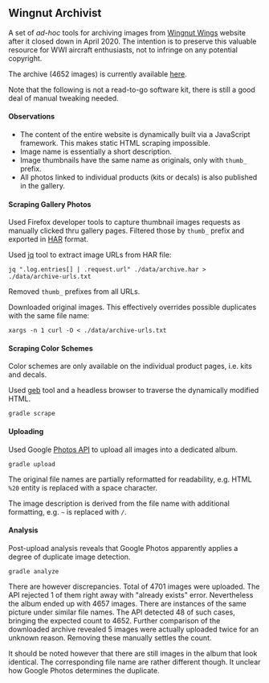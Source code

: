 ## Wingnut Archivist

A set of _ad-hoc_ tools for archiving images from [Wingnut Wings](http://www.wingnutwings.com/) website after it closed down in April 2020. The intention is to preserve this valuable resource for WWI aircraft enthusiasts, not to infringe on any potential copyright.

The archive (4652 images) is currently available [here](https://photos.app.goo.gl/PkGkLX5gRzKTrzrB7).

Note that the following is not a read-to-go software kit, there is still a good deal of manual tweaking needed.

#### Observations

* The content of the entire website is dynamically built via a JavaScript framework. This makes static HTML scraping impossible.
* Image name is essentially a short description.
* Image thumbnails have the same name as originals, only with `thumb_` prefix.
* All photos linked to individual products (kits or decals) is also published in the gallery.

#### Scraping Gallery Photos

Used Firefox developer tools to capture thumbnail images requests as manually clicked thru gallery pages. Filtered those by `thumb_` prefix and exported in [HAR](https://en.wikipedia.org/wiki/HAR_(file_format)) format.

Used [jq](https://stedolan.github.io/jq/) tool to extract image URLs from HAR file:
```
jq ".log.entries[] | .request.url" ./data/archive.har > ./data/archive-urls.txt
```

Removed `thumb_` prefixes from all URLs.

Downloaded original images. This effectively overrides possible duplicates with the same file name:
```
xargs -n 1 curl -O < ./data/archive-urls.txt
```

#### Scraping Color Schemes

Color schemes are only available on the individual product pages, i.e. kits and decals.

Used [geb](https://gebish.org/) tool and a headless browser to traverse the dynamically modified HTML.
```
gradle scrape
```

#### Uploading

Used Google [Photos API](https://developers.google.com/photos/library/guides/overview) to upload all images into a dedicated album.
```
gradle upload
```
  
The original file names are partially reformatted for readability, e.g. HTML `%20` entity is replaced with a space character.

The image description is derived from the file name with additional formatting, e.g. `~` is replaced with `/`.


#### Analysis

Post-upload analysis reveals that Google Photos apparently applies a degree of duplicate image detection. 
```
gradle analyze
```

There are however discrepancies. Total of 4701 images were uploaded. The API rejected 1 of them right away with "already exists" error. Nevertheless the album ended up with 4657 images. There are instances of the same picture under similar file names. The API detected 48 of such cases, bringing the expected count to 4652. Further comparison of the downloaded archive revealed 5 images were actually uploaded twice for an unknown reason. Removing these manually settles the count.

It should be noted however that there are still images in the album that look identical. The corresponding file name are rather different though. It unclear how Google Photos determines the duplicate.


